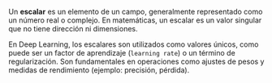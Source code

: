 Un **escalar** es un elemento de un campo, generalmente representado como un número real o complejo. En matemáticas, un escalar es un valor singular que no tiene dirección ni dimensiones. 

En Deep Learning, los escalares son utilizados como valores únicos, como puede ser un factor de aprendizaje (`learning rate`) o un término de regularización. Son fundamentales en operaciones como ajustes de pesos y medidas de rendimiento (ejemplo: precisión, pérdida).